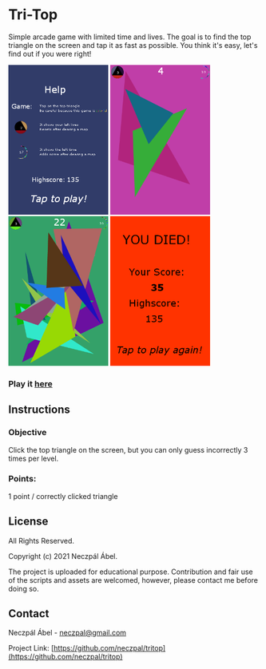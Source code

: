 # Tri-Top

Simple arcade game with limited time and lives.
The goal is to find the top triangle on the screen
and tap it as fast as possible.
You think it's easy, let's find out if you were right!

<p float="left">
    <img src="https://github.com/neczpal/tritop/raw/master/img/screenshot_1.png" width="200" />
    <img src="https://github.com/neczpal/tritop/raw/master/img/screenshot_2.png" width="200" />
    <img src="https://github.com/neczpal/tritop/raw/master/img/screenshot_3.png" width="200" />
    <img src="https://github.com/neczpal/tritop/raw/master/img/screenshot_4.png" width="200" />
</p>

### Play it [here](https://neczpal.github.io/tritop/)

## Instructions

### Objective
Click the top triangle on the screen, but you can only guess incorrectly 3 times per level.

### Points:
1 point / correctly clicked triangle


## License

All Rights Reserved.

Copyright (c) 2021 Neczpál Ábel.

The project is uploaded for educational purpose.
Contribution and fair use of the scripts and assets are welcomed,
however, please contact me before doing so.


## Contact

Neczpál Ábel - [neczpal@gmail.com](mailto:neczpal@gmail.com)

Project Link: [https://github.com/neczpal/tritop](https://github.com/neczpal/tritop)